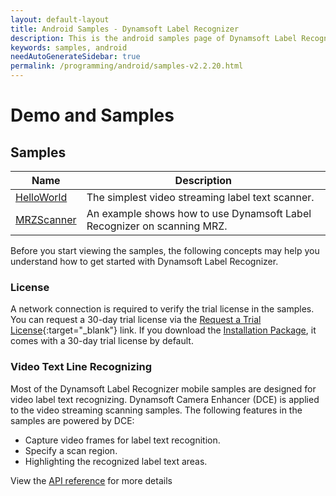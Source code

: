 ```yaml
---
layout: default-layout
title: Android Samples - Dynamsoft Label Recognizer
description: This is the android samples page of Dynamsoft Label Recognizer.
keywords: samples, android
needAutoGenerateSidebar: true
permalink: /programming/android/samples-v2.2.20.html
---
```


# Demo and Samples

## Samples

| Name | Description |
| ---- | ----------- |
| [HelloWorld](hello-world-sample.md) | The simplest video streaming label text scanner. |
| [MRZScanner](mrz-sample.md) | An example shows how to use Dynamsoft Label Recognizer on scanning MRZ. |

Before you start viewing the samples, the following concepts may help you understand how to get started with Dynamsoft Label Recognizer.

### License

A network connection is required to verify the trial license in the samples. You can request a 30-day trial license via the [Request a Trial License](https://www.dynamsoft.com/customer/license/trialLicense?product=dlr&utm_source=docs&package=android){:target="_blank"} link. If you download the [Installation Package](https://www.dynamsoft.com/label-recognition/downloads/?product=dlr&utm_source=docs&package=android), it comes with a 30-day trial license by default.

### Video Text Line Recognizing

Most of the Dynamsoft Label Recognizer mobile samples are designed for video label text recognizing. Dynamsoft Camera Enhancer (DCE) is applied to the video streaming scanning samples. The following features in the samples are powered by DCE:

- Capture video frames for label text recognition.
- Specify a scan region.
- Highlighting the recognized label text areas.

View the [API reference](api-reference/camera-enhancer/index.md) for more details
